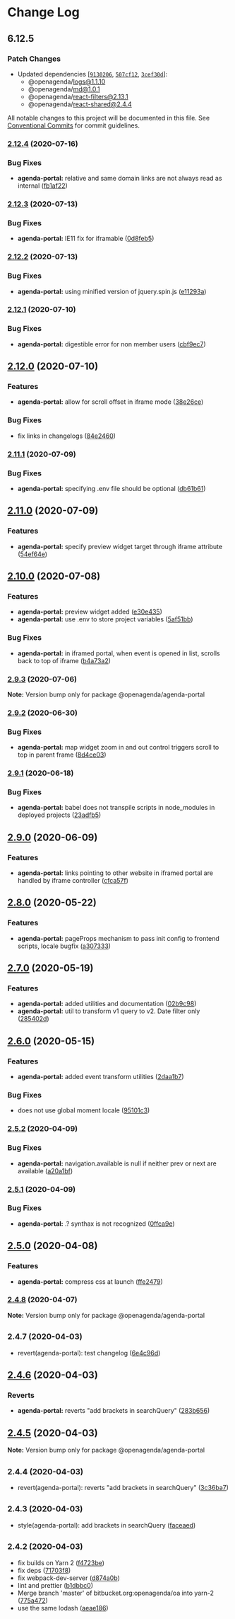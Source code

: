 # Change Log

## 6.12.5

### Patch Changes

- Updated dependencies [[`9130206`](https://github.com/OpenAgenda/oa/commit/9130206f01c7b004965a026e357974f68c5d4dc9), [`507cf12`](https://github.com/OpenAgenda/oa/commit/507cf127fef88e6c4e902cc8064fdff47d268c83), [`3cef30d`](https://github.com/OpenAgenda/oa/commit/3cef30d15f26a2f2bf267941b80a7bd3fd27f560)]:
  - @openagenda/logs@1.1.10
  - @openagenda/md@1.0.1
  - @openagenda/react-filters@2.13.1
  - @openagenda/react-shared@2.4.4

All notable changes to this project will be documented in this file.
See [Conventional Commits](https://conventionalcommits.org) for commit guidelines.

### [2.12.4](https://github.com/OpenAgenda/oa/compare/@openagenda/agenda-portal@2.12.3...@openagenda/agenda-portal@2.12.4) (2020-07-16)

### Bug Fixes

- **agenda-portal:** relative and same domain links are not always read as internal ([fb1af22](https://github.com/OpenAgenda/oa/commit/fb1af22e9a8bf660173346201f368a28fd5525bd))

### [2.12.3](https://github.com/OpenAgenda/oa/compare/@openagenda/agenda-portal@2.12.2...@openagenda/agenda-portal@2.12.3) (2020-07-13)

### Bug Fixes

- **agenda-portal:** IE11 fix for iframable ([0d8feb5](https://github.com/OpenAgenda/oa/commit/0d8feb5413afddb6aee44c33b572229e59d61506))

### [2.12.2](https://github.com/OpenAgenda/oa/compare/@openagenda/agenda-portal@2.12.1...@openagenda/agenda-portal@2.12.2) (2020-07-13)

### Bug Fixes

- **agenda-portal:** using minified version of jquery.spin.js ([e11293a](https://github.com/OpenAgenda/oa/commit/e11293a920a763373feb54f014c6e4839fa62002))

### [2.12.1](https://github.com/OpenAgenda/oa/compare/@openagenda/agenda-portal@2.12.0...@openagenda/agenda-portal@2.12.1) (2020-07-10)

### Bug Fixes

- **agenda-portal:** digestible error for non member users ([cbf9ec7](https://github.com/OpenAgenda/oa/commit/cbf9ec73a1662e9d6e94b7692229fed43f415a22))

## [2.12.0](https://github.com/OpenAgenda/oa/compare/@openagenda/agenda-portal@2.11.1...@openagenda/agenda-portal@2.12.0) (2020-07-10)

### Features

- **agenda-portal:** allow for scroll offset in iframe mode ([38e26ce](https://github.com/OpenAgenda/oa/commit/38e26ce16a11109c967745859c7fd80d53870662))

### Bug Fixes

- fix links in changelogs ([84e2460](https://github.com/OpenAgenda/oa/commit/84e24609981f4ee3bb9e34ef52109d74abe97a62))

### [2.11.1](https://github.com/OpenAgenda/oa/compare/@openagenda/agenda-portal@2.11.0...@openagenda/agenda-portal@2.11.1) (2020-07-09)

### Bug Fixes

- **agenda-portal:** specifying .env file should be optional ([db61b61](https://github.com/OpenAgenda/oa/commit/db61b61ba52d5e7d2b42f50c810dbbf3af17dd7f))

## [2.11.0](https://github.com/OpenAgenda/oa/compare/@openagenda/agenda-portal@2.10.0...@openagenda/agenda-portal@2.11.0) (2020-07-09)

### Features

- **agenda-portal:** specify preview widget target through iframe attribute ([54ef64e](https://github.com/OpenAgenda/oa/commit/54ef64ee2afcd9862056229a961050a382a861bd))

## [2.10.0](https://github.com/OpenAgenda/oa/compare/@openagenda/agenda-portal@2.9.3...@openagenda/agenda-portal@2.10.0) (2020-07-08)

### Features

- **agenda-portal:** preview widget added ([e30e435](https://github.com/OpenAgenda/oa/commit/e30e4351446d636328e41af2ec43d33ca6113092))
- **agenda-portal:** use .env to store project variables ([5af51bb](https://github.com/OpenAgenda/oa/commit/5af51bb7347b78c813a2dd21eabbafda4a7a1bdc))

### Bug Fixes

- **agenda-portal:** in iframed portal, when event is opened in list, scrolls back to top of iframe ([b4a73a2](https://github.com/OpenAgenda/oa/commit/b4a73a228e02369af4a3499335cfd337a7adea54))

### [2.9.3](https://github.com/OpenAgenda/oa/compare/@openagenda/agenda-portal@2.9.2...@openagenda/agenda-portal@2.9.3) (2020-07-06)

**Note:** Version bump only for package @openagenda/agenda-portal

### [2.9.2](https://github.com/OpenAgenda/oa/compare/@openagenda/agenda-portal@2.9.1...@openagenda/agenda-portal@2.9.2) (2020-06-30)

### Bug Fixes

- **agenda-portal:** map widget zoom in and out control triggers scroll to top in parent frame ([8d4ce03](https://github.com/OpenAgenda/oa/commit/8d4ce03919b2777f7fb72a09bbe3f51173de64a3))

### [2.9.1](https://github.com/OpenAgenda/oa/compare/@openagenda/agenda-portal@2.9.0...@openagenda/agenda-portal@2.9.1) (2020-06-18)

### Bug Fixes

- **agenda-portal:** babel does not transpile scripts in node_modules in deployed projects ([23adfb5](https://github.com/OpenAgenda/oa/commit/23adfb50112b1e511a1c2567e9755816b9cb799d))

## [2.9.0](https://github.com/OpenAgenda/oa/compare/@openagenda/agenda-portal@2.8.0...@openagenda/agenda-portal@2.9.0) (2020-06-09)

### Features

- **agenda-portal:** links pointing to other website in iframed portal are handled by iframe controller ([cfca57f](https://github.com/OpenAgenda/oa/commit/cfca57f30a76e7b8d00b031ca185b545f22976d9))

## [2.8.0](https://github.com/OpenAgenda/oa/compare/@openagenda/agenda-portal@2.7.0...@openagenda/agenda-portal@2.8.0) (2020-05-22)

### Features

- **agenda-portal:** pageProps mechanism to pass init config to frontend scripts, locale bugfix ([a307333](https://github.com/OpenAgenda/oa/commit/a3073333b6f2725ea89654f37b23e71486885b57))

## [2.7.0](https://github.com/OpenAgenda/oa/compare/@openagenda/agenda-portal@2.6.0...@openagenda/agenda-portal@2.7.0) (2020-05-19)

### Features

- **agenda-portal:** added utilities and documentation ([02b9c98](https://github.com/OpenAgenda/oa/commit/02b9c9863d53aa0f9934ea5d1971440df71cf85a))
- **agenda-portal:** util to transform v1 query to v2. Date filter only ([285402d](https://github.com/OpenAgenda/oa/commit/285402d1ee1eabee605ed90112e4aea129750eaa))

## [2.6.0](https://github.com/OpenAgenda/oa/compare/@openagenda/agenda-portal@2.5.2...@openagenda/agenda-portal@2.6.0) (2020-05-15)

### Features

- **agenda-portal:** added event transform utilities ([2daa1b7](https://github.com/OpenAgenda/oa/commit/2daa1b75d25b72e8b0c9960b7b460c0874e8a40e))

### Bug Fixes

- does not use global moment locale ([95101c3](https://github.com/OpenAgenda/oa/commit/95101c3bade5aa224003d3ec716571548aeb0d97))

### [2.5.2](https://github.com/OpenAgenda/oa/compare/@openagenda/agenda-portal@2.5.1...@openagenda/agenda-portal@2.5.2) (2020-04-09)

### Bug Fixes

- **agenda-portal:** navigation.available is null if neither prev or next are available ([a20a1bf](https://github.com/OpenAgenda/oa/commit/a20a1bfb90935f310c63dd8760c0a69f54664a15))

### [2.5.1](https://github.com/OpenAgenda/oa/compare/@openagenda/agenda-portal@2.5.0...@openagenda/agenda-portal@2.5.1) (2020-04-09)

### Bug Fixes

- **agenda-portal:** .? synthax is not recognized ([0ffca9e](https://github.com/OpenAgenda/oa/commit/0ffca9eab350e5c6bfcd9ed3de47df90ff2f0071))

## [2.5.0](https://github.com/OpenAgenda/oa/compare/@openagenda/agenda-portal@2.4.8...@openagenda/agenda-portal@2.5.0) (2020-04-08)

### Features

- **agenda-portal:** compress css at launch ([ffe2479](https://github.com/OpenAgenda/oa/commit/ffe2479e010bde6a1589964c46cb7769453e5836))

### [2.4.8](https://github.com/OpenAgenda/oa/compare/@openagenda/agenda-portal@2.4.7...@openagenda/agenda-portal@2.4.8) (2020-04-07)

**Note:** Version bump only for package @openagenda/agenda-portal

## <small>2.4.7 (2020-04-03)</small>

- revert(agenda-portal): test changelog ([6e4c96d](https://github.com/OpenAgenda/oa/commit/6e4c96d))

## [2.4.6](https://github.com/OpenAgenda/oa/compare/@openagenda/agenda-portal@2.4.5...@openagenda/agenda-portal@2.4.6) (2020-04-03)

### Reverts

- **agenda-portal:** reverts "add brackets in searchQuery" ([283b656](https://github.com/OpenAgenda/oa/commit/283b656777f40f14c28310070f645b4604e6b1a5))

## [2.4.5](https://github.com/OpenAgenda/oa/compare/@openagenda/agenda-portal@2.4.4...@openagenda/agenda-portal@2.4.5) (2020-04-03)

**Note:** Version bump only for package @openagenda/agenda-portal

## <small>2.4.4 (2020-04-03)</small>

- revert(agenda-portal): reverts "add brackets in searchQuery" ([3c36ba7](https://github.com/OpenAgenda/oa/commit/3c36ba7))

## <small>2.4.3 (2020-04-03)</small>

- style(agenda-portal): add brackets in searchQuery ([faceaed](https://github.com/OpenAgenda/oa/commit/faceaed))

## <small>2.4.2 (2020-04-03)</small>

- fix builds on Yarn 2 ([f4723be](https://github.com/OpenAgenda/oa/commit/f4723be))
- fix deps ([71703f8](https://github.com/OpenAgenda/oa/commit/71703f8))
- fix webpack-dev-server ([d874a0b](https://github.com/OpenAgenda/oa/commit/d874a0b))
- lint and prettier ([b1dbbc0](https://github.com/OpenAgenda/oa/commit/b1dbbc0))
- Merge branch 'master' of bitbucket.org:openagenda/oa into yarn-2 ([775a472](https://github.com/OpenAgenda/oa/commit/775a472))
- use the same lodash ([aeae186](https://github.com/OpenAgenda/oa/commit/aeae186))
